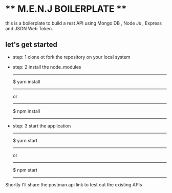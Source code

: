 # ** M.E.N.J BOILERPLATE **

this is a boilerplate to build a rest API using Mongo DB , Node Js , Express and JSON Web Token.  

## let's get started  

- step: 1 clone ot fork the repository on your local system  
- step: 2 install the node_modules

    ---

    $ yarn install 

    ---

    or 

    ---

    $ npm install

    ---

- step: 3 start the application

    ---
    
    $ yarn start 

    ---

    or 

    ---

    $ npm start

    ---  


Shortly I'll share the postman api link to test out the existing APIs



